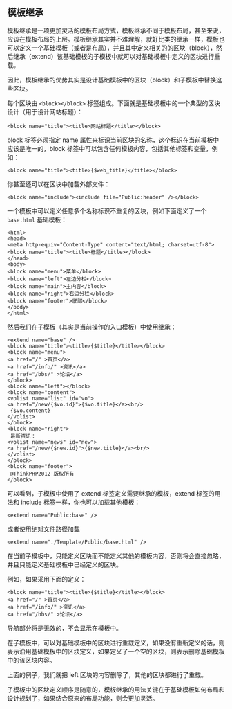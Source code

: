 ## 模板继承

模板继承是一项更加灵活的模板布局方式，模板继承不同于模板布局，甚至来说，应该在模板布局的上层。模板继承其实并不难理解，就好比类的继承一样，模板也可以定义一个基础模板（或者是布局），并且其中定义相关的的区块（block），然后继承（extend）该基础模板的子模板中就可以对基础模板中定义的区块进行重载。

因此，模板继承的优势其实是设计基础模板中的区块（block）和子模板中替换这些区块。

每个区块由 `<block></block>` 标签组成。下面就是基础模板中的一个典型的区块设计（用于设计网站标题）：

```php+HTML
<block name="title"><title>网站标题</title></block>
```

block 标签必须指定 name 属性来标识当前区块的名称，这个标识在当前模板中应该是唯一的，block 标签中可以包含任何模板内容，包括其他标签和变量，例如：

```php+HTML
<block name="title"><title>{$web_title}</title></block>
```

你甚至还可以在区块中加载外部文件：

```php+HTML
<block name="include"><include file="Public:header" /></block>
```

一个模板中可以定义任意多个名称标识不重复的区块，例如下面定义了一个 `base.html` 基础模板：

```php+HTML
<html>
<head>
<meta http-equiv="Content-Type" content="text/html; charset=utf-8">
<block name="title"><title>标题</title></block>
</head>
<body>
<block name="menu">菜单</block>
<block name="left">左边分栏</block>
<block name="main">主内容</block>
<block name="right">右边分栏</block>
<block name="footer">底部</block>
</body>
</html>
```

然后我们在子模板（其实是当前操作的入口模板）中使用继承：

```php+HTML
<extend name="base" />
<block name="title"><title>{$title}</title></block>
<block name="menu">
<a href="/" >首页</a>
<a href="/info/" >资讯</a>
<a href="/bbs/" >论坛</a>
</block>
<block name="left"></block>
<block name="content">
<volist name="list" id="vo">
<a href="/new/{$vo.id}">{$vo.title}</a><br/>
 {$vo.content}
</volist>
</block>
<block name="right">
 最新资讯：
<volist name="news" id="new">
<a href="/new/{$new.id}">{$new.title}</a><br/>
</volist>
</block>
<block name="footer">
 @ThinkPHP2012 版权所有
</block>
```

可以看到，子模板中使用了 extend 标签定义需要继承的模板，extend 标签的用法和 include 标签一样，你也可以加载其他模板：

```php+HTML
<extend name="Public:base" />
```

或者使用绝对文件路径加载

```php+HTML
<extend name="./Template/Public/base.html" />
```

在当前子模板中，只能定义区块而不能定义其他的模板内容，否则将会直接忽略，并且只能定义基础模板中已经定义的区块。

例如，如果采用下面的定义：

```php+HTML
<block name="title"><title>{$title}</title></block>
<a href="/" >首页</a>
<a href="/info/" >资讯</a>
<a href="/bbs/" >论坛</a>
```

导航部分将是无效的，不会显示在模板中。

在子模板中，可以对基础模板中的区块进行重载定义，如果没有重新定义的话，则表示沿用基础模板中的区块定义，如果定义了一个空的区块，则表示删除基础模板中的该区块内容。

上面的例子，我们就把 left 区块的内容删除了，其他的区块都进行了重载。

子模板中的区块定义顺序是随意的，模板继承的用法关键在于基础模板如何布局和设计规划了，如果结合原来的布局功能，则会更加灵活。